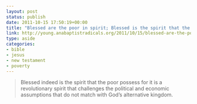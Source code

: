 ```yaml
---
layout: post
status: publish
date: 2011-10-15 17:50:19+00:00
title: "Blessed are the poor in spirit; Blessed is the spirit that the poor possess » Young Anabaptist Radicals"
link: http://young.anabaptistradicals.org/2011/10/15/blessed-are-the-poor-in-spirit-blessed-is-the-spirit-that-the-poor-possess/
type: aside
categories:
- bible
- jesus
- new testament
- poverty
---
```

> Blessed indeed is the spirit that the poor possess for it is a revolutionary spirit that challenges the political and economic assumptions that do not match with God’s alternative kingdom.

